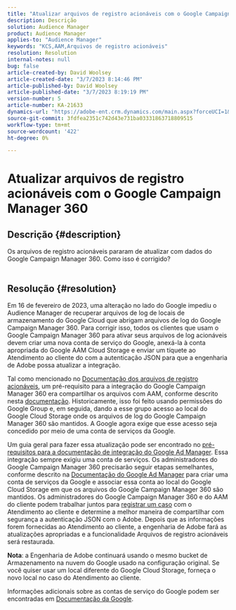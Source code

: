 ```yaml
---
title: "Atualizar arquivos de registro acionáveis com o Google Campaign Manager 360"
description: Descrição
solution: Audience Manager
product: Audience Manager
applies-to: "Audience Manager"
keywords: "KCS,AAM,Arquivos de registro acionáveis"
resolution: Resolution
internal-notes: null
bug: false
article-created-by: David Woolsey
article-created-date: "3/7/2023 8:14:46 PM"
article-published-by: David Woolsey
article-published-date: "3/7/2023 8:19:19 PM"
version-number: 5
article-number: KA-21633
dynamics-url: "https://adobe-ent.crm.dynamics.com/main.aspx?forceUCI=1&pagetype=entityrecord&etn=knowledgearticle&id=3ce4b3b1-24bd-ed11-83fe-6045bd006e5a"
source-git-commit: 3fdfea2351c742d43e731ba03331863718809515
workflow-type: tm+mt
source-wordcount: '422'
ht-degree: 0%

---
```


# Atualizar arquivos de registro acionáveis com o Google Campaign Manager 360

## Descrição {#description}

Os arquivos de registro acionáveis pararam de atualizar com dados do Google Campaign Manager 360. Como isso é corrigido?
<br> 

## Resolução {#resolution}


Em 16 de fevereiro de 2023, uma alteração no lado do Google impediu o Audience Manager de recuperar arquivos de log de locais de armazenamento do Google Cloud que abrigam arquivos de log do Google Campaign Manager 360. Para corrigir isso, todos os clientes que usam o Google Campaign Manager 360 para ativar seus arquivos de log acionáveis devem criar uma nova conta de serviço do Google, anexá-la à conta apropriada do Google AAM Cloud Storage e enviar um tíquete ao Atendimento ao cliente do com a autenticação JSON para que a engenharia de Adobe possa atualizar a integração.

Tal como mencionado no [Documentação dos arquivos de registro acionáveis](https://experienceleague.adobe.com/docs/audience-manager/user-guide/implementation-integration-guides/media-data-integration/actionable-log-files.html?lang=en), um pré-requisito para a integração do Google Campaign Manager 360 era compartilhar os arquivos com AAM, conforme descrito nesta [documentação](https://experienceleague.adobe.com/docs/audience-manager/user-guide/reporting/audience-optimization-reports/audience-optimization-advertisers/import-dcm.html?lang=en). Historicamente, isso foi feito usando permissões do Google Group e, em seguida, dando a esse grupo acesso ao local do Google Cloud Storage onde os arquivos de log do Google Campaign Manager 360 são mantidos. A Google agora exige que esse acesso seja concedido por meio de uma conta de serviços da Google.

Um guia geral para fazer essa atualização pode ser encontrado no [pré-requisitos para a documentação de integração do Google Ad Manager](https://experienceleague.adobe.com/docs/audience-manager/user-guide/reporting/audience-optimization-reports/audience-optimization-publishers/import-dfp.html?lang=en). Essa integração sempre exigiu uma conta de serviços. Os administradores do Google Campaign Manager 360 precisarão seguir etapas semelhantes, conforme descrito na [Documentação do Google Ad Manager](https://experienceleague.adobe.com/docs/audience-manager/user-guide/reporting/audience-optimization-reports/audience-optimization-publishers/import-dfp.html?lang=en) para criar uma conta de serviços da Google e associar essa conta ao local do Google Cloud Storage em que os arquivos do Google Campaign Manager 360 são mantidos. Os administradores do Google Campaign Manager 360 e do AAM do cliente podem trabalhar juntos para [registrar um caso](https://experienceleague.adobe.com/docs/customer-one/using/home.html) com o Atendimento ao cliente e determine a melhor maneira de compartilhar com segurança a autenticação JSON com o Adobe. Depois que as informações forem fornecidas ao Atendimento ao cliente, a engenharia de Adobe fará as atualizações apropriadas e a funcionalidade Arquivos de registro acionáveis será restaurada.

<b>Nota</b>: a Engenharia de Adobe continuará usando o mesmo bucket de Armazenamento na nuvem do Google usado na configuração original. Se você quiser usar um local diferente do Google Cloud Storage, forneça o novo local no caso do Atendimento ao cliente.

Informações adicionais sobre as contas de serviço do Google podem ser encontradas em [Documentação da Google](https://cloud.google.com/iam/docs/service-accounts-create#creating_a_service_account).
